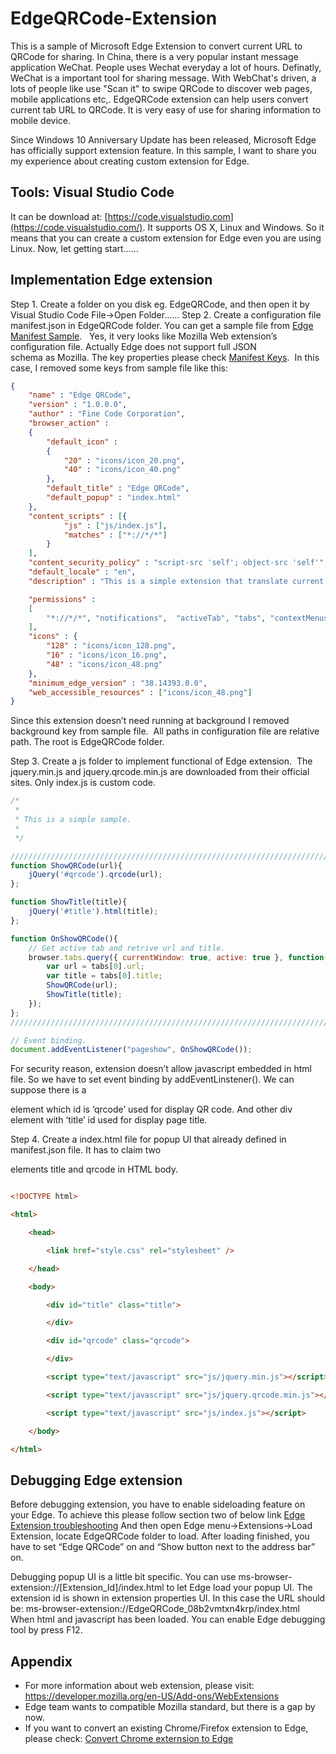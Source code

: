 # EdgeQRCode-Extension #

This is a sample of Microsoft Edge Extension to convert current URL to QRCode for sharing. In China, there is a very popular instant message application WeChat. 
People uses Wechat everyday a lot of hours. Definatly, WeChat is a important tool for sharing message. 
With WebChat's driven, a lots of people like use "Scan it" to swipe QRCode to discover web pages, mobile applications etc,. 
EdgeQRCode extension can help users convert current tab URL to QRCode. It is very easy of use for sharing information to mobile device.

Since Windows 10 Anniversary Update has been released, Microsoft Edge has officially support extension feature. 
In this sample, I want to share you my experience about creating custom extension for Edge.

## Tools: Visual Studio Code ##
It can be download at: [https://code.visualstudio.com](https://code.visualstudio.com/). It supports OS X, Linux and Windows. So it means that you can create a custom extension for Edge even you are using Linux.
Now, let getting start……

## Implementation Edge extension ##

Step 1. Create a folder on you disk eg. EdgeQRCode, and then open it by Visual Studio Code File->Open Folder……
Step 2. Create a configuration file manifest.json in EdgeQRCode folder.
You can get a sample file from [Edge Manifest Sample](https://developer.microsoft.com/en-us/microsoft-edge/platform/documentation/extensions/api-support/supported-manifest-keys/json-manifest-example/).  
Yes, it very looks like Mozilla Web extension’s configuration file. Actually Edge does not support full JSON schema as Mozilla. The key properties please check [Manifest Keys](https://developer.microsoft.com/en-us/microsoft-edge/platform/documentation/extensions/api-support/supported-manifest-keys/).  In this case, I removed some keys from sample file like this:
```JSON
{
    "name" : "Edge QRCode",
    "version" : "1.0.0.0",
    "author" : "Fine Code Corporation",
    "browser_action" : 
    {
        "default_icon" : 
        {
            "20" : "icons/icon_20.png",
            "40" : "icons/icon_40.png"
        },
        "default_title" : "Edge QRCode",
        "default_popup" : "index.html"
    },
    "content_scripts" : [{
            "js" : ["js/index.js"],
            "matches" : ["*://*/*"]
        }
    ],
    "content_security_policy" : "script-src 'self'; object-src 'self'",
    "default_locale" : "en",
    "description" : "This is a simple extension that translate current url to QRCode for scan.",

    "permissions" : 
    [
        "*://*/*", "notifications",  "activeTab", "tabs", "contextMenus", "background", "webNavigation"
    ],
    "icons" : {
        "128" : "icons/icon_128.png",
        "16" : "icons/icon_16.png",
        "48" : "icons/icon_48.png"
    },
    "minimum_edge_version" : "38.14393.0.0",
    "web_accessible_resources" : ["icons/icon_48.png"]
} 
```

Since this extension doesn’t need running at background I removed background key from sample file. 
All paths in configuration file are relative path. The root is EdgeQRCode folder.

Step 3. Create a js folder to implement functional of Edge extension.  The jquery.min.js and jquery.qrcode.min.js are downloaded from their official sites. Only index.js is custom code.

```JavaScript
/*
 *
 * This is a simple sample.
 *  
 */

////////////////////////////////////////////////////////////////////////////////
function ShowQRCode(url){
    jQuery('#qrcode').qrcode(url);
};

function ShowTitle(title){
    jQuery('#title').html(title);
};

function OnShowQRCode(){
    // Get active tab and retrive url and title.
    browser.tabs.query({ currentWindow: true, active: true }, function(tabs){
        var url = tabs[0].url;
        var title = tabs[0].title;
        ShowQRCode(url); 
        ShowTitle(title);       
    });
};
////////////////////////////////////////////////////////////////////////////////

// Event binding.
document.addEventListener("pageshow", OnShowQRCode()); 

```

For security reason, extension doesn’t allow javascript embedded in html file. So we have to set event binding by addEventLinstener(). 
We can suppose there is a <div> element which id is ‘qrcode’ used for display QR code. And other div element with ‘title’ id used for display page title.

Step 4. Create a index.html file for popup UI that already defined in manifest.json file. It has to claim two <div> elements title and qrcode in HTML body.

```HTML

<!DOCTYPE html>

<html>

    <head>

        <link href="style.css" rel="stylesheet" />

    </head>

    <body>

        <div id="title" class="title">

        </div>           

        <div id="qrcode" class="qrcode">

        </div>   

        <script type="text/javascript" src="js/jquery.min.js"></script>

        <script type="text/javascript" src="js/jquery.qrcode.min.js"></script>

        <script type="text/javascript" src="js/index.js"></script>    

    </body>

</html>
```

## Debugging Edge extension ##

Before debugging extension, you have to enable sideloading feature on your Edge. To achieve this please follow section two of below link
[Edge Extension troubleshooting](https://developer.microsoft.com/en-us/microsoft-edge/platform/documentation/extensions/troubleshooting/)
And then open Edge menu->Extensions->Load Extension, locate EdgeQRCode folder to load. 
After loading finished, you have to set “Edge QRCode” on and “Show button next to the address bar” on.

Debugging popup UI is a little bit specific. You can use ms-browser-extension://[Extension_Id]/index.html to let Edge load your popup UI. 
The extension id is shown in extension properties UI. In this case the URL should be: ms-browser-extension://EdgeQRCode_08b2vmtxn4krp/index.html
When html and javascript has been loaded. You can enable Edge debugging tool by press F12.

## Appendix ##

+ For more information about web extension, please visit: https://developer.mozilla.org/en-US/Add-ons/WebExtensions 
+ Edge team wants to compatible Mozilla standard, but there is a gap by now.
+ If you want to convert an existing Chrome/Firefox extension to Edge, please check: [Convert Chrome externsion to Edge](http://bav0.com/converting-any-chrome-extension-to-edge-in-theory/)
